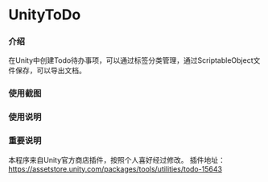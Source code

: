 # UnityToDo

### 介绍
在Unity中创建Todo待办事项，可以通过标签分类管理，通过ScriptableObject文件保存，可以导出文档。

### 使用截图

### 使用说明

### 重要说明
本程序来自Unity官方商店插件，按照个人喜好经过修改。
插件地址：https://assetstore.unity.com/packages/tools/utilities/todo-15643
